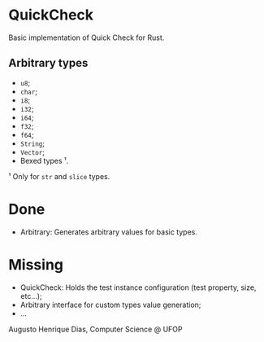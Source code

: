 # QuickCheck
Basic implementation of Quick Check for Rust.

## Arbitrary types
* `u8`;
* `char`;
* `i8`;
* `i32`;
* `i64`;
* `f32`;
* `f64`;
* `String`;
* `Vector`;
* Bexed types ¹.

¹ Only for `str` and `slice` types.

# Done
* Arbitrary: Generates arbitrary values for basic types.

# Missing
* QuickCheck: Holds the test instance configuration (test property, size, etc...);
* Arbitrary interface for custom types value generation; 
* ...

Augusto Henrique Dias, Computer Science @ UFOP
